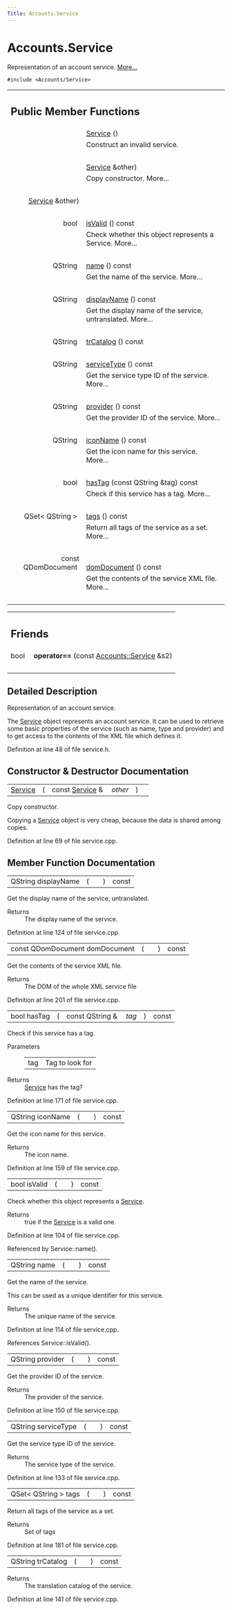 ```yaml
---
Title: Accounts.Service
---
```


# Accounts.Service

<p>Representation of an account service.  
<a href="#details">More...</a></p>
<p><code>#include &lt;Accounts/Service&gt;</code></p>
<table class="memberdecls">
<tr class="heading"><td colspan="2"><h2 class="groupheader">
Public Member Functions</h2></td></tr>
<tr class="memitem:a37865e4e61715c6d6f81181f7323ae62"><td class="memItemLeft" align="right" valign="top">
&#160;</td><td class="memItemRight" valign="bottom"><a class="el" href="#a37865e4e61715c6d6f81181f7323ae62">Service</a> ()</td></tr>
<tr class="memdesc:a37865e4e61715c6d6f81181f7323ae62"><td class="mdescLeft">&#160;</td><td class="mdescRight">Construct an invalid service. <br /></td></tr>
<tr class="separator:a37865e4e61715c6d6f81181f7323ae62"><td class="memSeparator" colspan="2">&#160;</td></tr>
<tr class="memitem:a491f7a1e2b9dfedb805d55c06ca006df"><td class="memItemLeft" align="right" valign="top">&#160;</td><td class="memItemRight" valign="bottom"><a class="el" href="#">Service</a> &amp;other)</td></tr>
<tr class="memdesc:a491f7a1e2b9dfedb805d55c06ca006df"><td class="mdescLeft">&#160;</td><td class="mdescRight">Copy constructor.  More...<br /></td></tr>
<tr class="separator:a491f7a1e2b9dfedb805d55c06ca006df"><td class="memSeparator" colspan="2">&#160;</td></tr>
<tr class="memitem:acc48a1d85689d512416f5a8cc982b0b4"><td class="memItemLeft" align="right" valign="top">
<a class="el" href="#">Service</a> &amp;other)</td></tr>
<tr class="separator:acc48a1d85689d512416f5a8cc982b0b4"><td class="memSeparator" colspan="2">&#160;</td></tr>
<tr class="memitem:aac1b70a2ed67ead038c4d3f5ac4d8a81"><td class="memItemLeft" align="right" valign="top">bool&#160;</td><td class="memItemRight" valign="bottom"><a class="el" href="#aac1b70a2ed67ead038c4d3f5ac4d8a81">isValid</a> () const </td></tr>
<tr class="memdesc:aac1b70a2ed67ead038c4d3f5ac4d8a81"><td class="mdescLeft">&#160;</td><td class="mdescRight">Check whether this object represents a Service.  More...<br /></td></tr>
<tr class="separator:aac1b70a2ed67ead038c4d3f5ac4d8a81"><td class="memSeparator" colspan="2">&#160;</td></tr>
<tr class="memitem:a2b0a198f837184bf6fff555cee3ce770"><td class="memItemLeft" align="right" valign="top">QString&#160;</td><td class="memItemRight" valign="bottom"><a class="el" href="#a2b0a198f837184bf6fff555cee3ce770">name</a> () const </td></tr>
<tr class="memdesc:a2b0a198f837184bf6fff555cee3ce770"><td class="mdescLeft">&#160;</td><td class="mdescRight">Get the name of the service.  More...<br /></td></tr>
<tr class="separator:a2b0a198f837184bf6fff555cee3ce770"><td class="memSeparator" colspan="2">&#160;</td></tr>
<tr class="memitem:a9def71dea12661002bb3a63b3b91d08d"><td class="memItemLeft" align="right" valign="top">QString&#160;</td><td class="memItemRight" valign="bottom"><a class="el" href="#a9def71dea12661002bb3a63b3b91d08d">displayName</a> () const </td></tr>
<tr class="memdesc:a9def71dea12661002bb3a63b3b91d08d"><td class="mdescLeft">&#160;</td><td class="mdescRight">Get the display name of the service, untranslated.  More...<br /></td></tr>
<tr class="separator:a9def71dea12661002bb3a63b3b91d08d"><td class="memSeparator" colspan="2">&#160;</td></tr>
<tr class="memitem:a6c73afd4753195ea4eee794c95a770dd"><td class="memItemLeft" align="right" valign="top">QString&#160;</td><td class="memItemRight" valign="bottom"><a class="el" href="#a6c73afd4753195ea4eee794c95a770dd">trCatalog</a> () const </td></tr>
<tr class="separator:a6c73afd4753195ea4eee794c95a770dd"><td class="memSeparator" colspan="2">&#160;</td></tr>
<tr class="memitem:aa090de65c448278a23851f45f38fa9ce"><td class="memItemLeft" align="right" valign="top">QString&#160;</td><td class="memItemRight" valign="bottom"><a class="el" href="#aa090de65c448278a23851f45f38fa9ce">serviceType</a> () const </td></tr>
<tr class="memdesc:aa090de65c448278a23851f45f38fa9ce"><td class="mdescLeft">&#160;</td><td class="mdescRight">Get the service type ID of the service.  More...<br /></td></tr>
<tr class="separator:aa090de65c448278a23851f45f38fa9ce"><td class="memSeparator" colspan="2">&#160;</td></tr>
<tr class="memitem:a4da62eb704e693e71b73d101f5304a7e"><td class="memItemLeft" align="right" valign="top">QString&#160;</td><td class="memItemRight" valign="bottom"><a class="el" href="#a4da62eb704e693e71b73d101f5304a7e">provider</a> () const </td></tr>
<tr class="memdesc:a4da62eb704e693e71b73d101f5304a7e"><td class="mdescLeft">&#160;</td><td class="mdescRight">Get the provider ID of the service.  More...<br /></td></tr>
<tr class="separator:a4da62eb704e693e71b73d101f5304a7e"><td class="memSeparator" colspan="2">&#160;</td></tr>
<tr class="memitem:a038b22680aca535f9972908fe2f1f6a1"><td class="memItemLeft" align="right" valign="top">QString&#160;</td><td class="memItemRight" valign="bottom"><a class="el" href="#a038b22680aca535f9972908fe2f1f6a1">iconName</a> () const </td></tr>
<tr class="memdesc:a038b22680aca535f9972908fe2f1f6a1"><td class="mdescLeft">&#160;</td><td class="mdescRight">Get the icon name for this service.  More...<br /></td></tr>
<tr class="separator:a038b22680aca535f9972908fe2f1f6a1"><td class="memSeparator" colspan="2">&#160;</td></tr>
<tr class="memitem:ab9544628f8c8af163b13eb6b47a3aead"><td class="memItemLeft" align="right" valign="top">bool&#160;</td><td class="memItemRight" valign="bottom"><a class="el" href="#ab9544628f8c8af163b13eb6b47a3aead">hasTag</a> (const QString &amp;tag) const </td></tr>
<tr class="memdesc:ab9544628f8c8af163b13eb6b47a3aead"><td class="mdescLeft">&#160;</td><td class="mdescRight">Check if this service has a tag.  More...<br /></td></tr>
<tr class="separator:ab9544628f8c8af163b13eb6b47a3aead"><td class="memSeparator" colspan="2">&#160;</td></tr>
<tr class="memitem:a4bfac5a5814d94c97ae61695f09e95ee"><td class="memItemLeft" align="right" valign="top">QSet&lt; QString &gt;&#160;</td><td class="memItemRight" valign="bottom"><a class="el" href="#a4bfac5a5814d94c97ae61695f09e95ee">tags</a> () const </td></tr>
<tr class="memdesc:a4bfac5a5814d94c97ae61695f09e95ee"><td class="mdescLeft">&#160;</td><td class="mdescRight">Return all tags of the service as a set.  More...<br /></td></tr>
<tr class="separator:a4bfac5a5814d94c97ae61695f09e95ee"><td class="memSeparator" colspan="2">&#160;</td></tr>
<tr class="memitem:a305fe3a04c76c8069c3465621a7967cc"><td class="memItemLeft" align="right" valign="top">const QDomDocument&#160;</td><td class="memItemRight" valign="bottom"><a class="el" href="#a305fe3a04c76c8069c3465621a7967cc">domDocument</a> () const </td></tr>
<tr class="memdesc:a305fe3a04c76c8069c3465621a7967cc"><td class="mdescLeft">&#160;</td><td class="mdescRight">Get the contents of the service XML file.  More...<br /></td></tr>
<tr class="separator:a305fe3a04c76c8069c3465621a7967cc"><td class="memSeparator" colspan="2">&#160;</td></tr>
</table><table class="memberdecls">
<tr class="heading"><td colspan="2"><h2 class="groupheader">
Friends</h2></td></tr>
<tr class="memitem:adfa1934bd3a7945ac2a26125481ed12f"><td class="memItemLeft" align="right" valign="top">
bool&#160;</td><td class="memItemRight" valign="bottom"><b>operator==</b> (const <a class="el" href="#">Accounts::Service</a> &amp;s2)</td></tr>
<tr class="separator:adfa1934bd3a7945ac2a26125481ed12f"><td class="memSeparator" colspan="2">&#160;</td></tr>
</table>
<a name="details" id="details"></a><h2 class="groupheader">Detailed Description</h2>
<p>Representation of an account service. </p>
<p>The <a class="el" href="#" title="Representation of an account service. ">Service</a> object represents an account service. It can be used to retrieve some basic properties of the service (such as name, type and provider) and to get access to the contents of the XML file which defines it. </p>
<p>Definition at line 48 of file service.h.</p>
<h2 class="groupheader">Constructor &amp; Destructor Documentation</h2>
<table class="memname">
<tr>
<td class="memname"><a class="el" href="#">Service</a> </td>
<td>(</td>
<td class="paramtype">const <a class="el" href="#">Service</a> &amp;&#160;</td>
<td class="paramname"><em>other</em></td><td>)</td>
<td></td>
</tr>
</table>
<p>Copy constructor. </p>
<p>Copying a <a class="el" href="#" title="Representation of an account service. ">Service</a> object is very cheap, because the data is shared among copies. </p>
<p>Definition at line 69 of file service.cpp.</p>
<h2 class="groupheader">Member Function Documentation</h2>
<table class="memname">
<tr>
<td class="memname">QString displayName </td>
<td>(</td>
<td class="paramname"></td><td>)</td>
<td> const</td>
</tr>
</table>
<p>Get the display name of the service, untranslated. </p>
<dl class="section return"><dt>Returns</dt><dd>The display name of the service. </dd></dl>
<p>Definition at line 124 of file service.cpp.</p>
<table class="memname">
<tr>
<td class="memname">const QDomDocument domDocument </td>
<td>(</td>
<td class="paramname"></td><td>)</td>
<td> const</td>
</tr>
</table>
<p>Get the contents of the service XML file. </p>
<dl class="section return"><dt>Returns</dt><dd>The DOM of the whole XML service file </dd></dl>
<p>Definition at line 201 of file service.cpp.</p>
<table class="memname">
<tr>
<td class="memname">bool hasTag </td>
<td>(</td>
<td class="paramtype">const QString &amp;&#160;</td>
<td class="paramname"><em>tag</em></td><td>)</td>
<td> const</td>
</tr>
</table>
<p>Check if this service has a tag. </p>
<dl class="params"><dt>Parameters</dt><dd>
<table class="params">
<tr><td class="paramname">tag</td><td>Tag to look for</td></tr>
</table>
</dd>
</dl>
<dl class="section return"><dt>Returns</dt><dd><a class="el" href="#" title="Representation of an account service. ">Service</a> has the tag? </dd></dl>
<p>Definition at line 171 of file service.cpp.</p>
<table class="memname">
<tr>
<td class="memname">QString iconName </td>
<td>(</td>
<td class="paramname"></td><td>)</td>
<td> const</td>
</tr>
</table>
<p>Get the icon name for this service. </p>
<dl class="section return"><dt>Returns</dt><dd>The icon name. </dd></dl>
<p>Definition at line 159 of file service.cpp.</p>
<table class="memname">
<tr>
<td class="memname">bool isValid </td>
<td>(</td>
<td class="paramname"></td><td>)</td>
<td> const</td>
</tr>
</table>
<p>Check whether this object represents a <a class="el" href="#" title="Representation of an account service. ">Service</a>. </p>
<dl class="section return"><dt>Returns</dt><dd>true if the <a class="el" href="#" title="Representation of an account service. ">Service</a> is a valid one. </dd></dl>
<p>Definition at line 104 of file service.cpp.</p>
<p>Referenced by Service::name().</p>
<table class="memname">
<tr>
<td class="memname">QString name </td>
<td>(</td>
<td class="paramname"></td><td>)</td>
<td> const</td>
</tr>
</table>
<p>Get the name of the service. </p>
<p>This can be used as a unique identifier for this service. </p><dl class="section return"><dt>Returns</dt><dd>The unique name of the service. </dd></dl>
<p>Definition at line 114 of file service.cpp.</p>
<p>References Service::isValid().</p>
<table class="memname">
<tr>
<td class="memname">QString provider </td>
<td>(</td>
<td class="paramname"></td><td>)</td>
<td> const</td>
</tr>
</table>
<p>Get the provider ID of the service. </p>
<dl class="section return"><dt>Returns</dt><dd>The provider of the service. </dd></dl>
<p>Definition at line 150 of file service.cpp.</p>
<table class="memname">
<tr>
<td class="memname">QString serviceType </td>
<td>(</td>
<td class="paramname"></td><td>)</td>
<td> const</td>
</tr>
</table>
<p>Get the service type ID of the service. </p>
<dl class="section return"><dt>Returns</dt><dd>The service type of the service. </dd></dl>
<p>Definition at line 133 of file service.cpp.</p>
<table class="memname">
<tr>
<td class="memname">QSet&lt; QString &gt; tags </td>
<td>(</td>
<td class="paramname"></td><td>)</td>
<td> const</td>
</tr>
</table>
<p>Return all tags of the service as a set. </p>
<dl class="section return"><dt>Returns</dt><dd>Set of tags </dd></dl>
<p>Definition at line 181 of file service.cpp.</p>
<table class="memname">
<tr>
<td class="memname">QString trCatalog </td>
<td>(</td>
<td class="paramname"></td><td>)</td>
<td> const</td>
</tr>
</table>
<dl class="section return"><dt>Returns</dt><dd>The translation catalog of the service. </dd></dl>
<p>Definition at line 141 of file service.cpp.</p>
